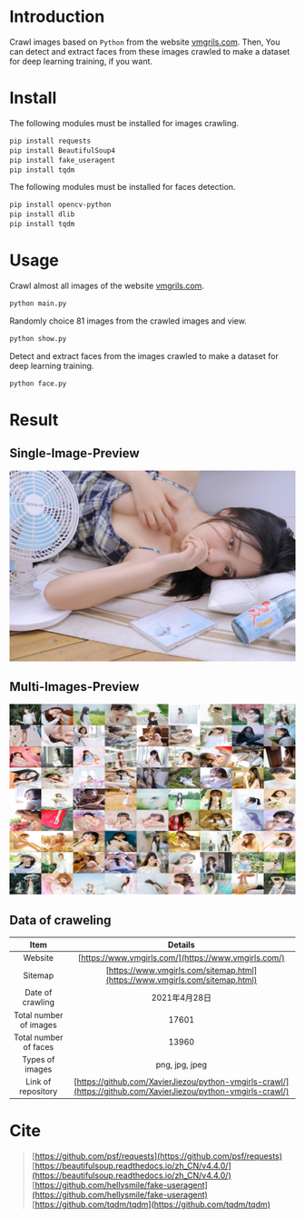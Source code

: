 # Introduction
Crawl images based on `Python` from the website [vmgrils.com](https://www.vmgirls.com/). Then, You can detect and extract faces from these images crawled to make a dataset for deep learning training, if you want.
# Install
The following modules must be installed for images crawling.
```bash
pip install requests
pip install BeautifulSoup4
pip install fake_useragent
pip install tqdm
```
The following modules must be installed for faces detection.
```bash
pip install opencv-python
pip install dlib
pip install tqdm
```
# Usage
Crawl almost all images of the website [vmgrils.com](https://www.vmgirls.com/).
```bash
python main.py
```
Randomly choice 81 images from the crawled images and view.
```bash
python show.py
```
Detect and extract faces from the images crawled to make a dataset for deep learning training.
```bash
python face.py
```
# Result
## Single-Image-Preview
![single-image-preview.jpg](single-image-preview.jpg)
## Multi-Images-Preview
![multi-images-preview.jpg](multi-images-preview.jpg)
## Data of craweling
| Item |Details|
|:--:|:--:|
| Website | [https://www.vmgirls.com/](https://www.vmgirls.com/) |
| Sitemap | [https://www.vmgirls.com/sitemap.html](https://www.vmgirls.com/sitemap.html) |
| Date of crawling | 2021年4月28日 |
| Total number of images | 17601 |
| Total number of faces | 13960 |
| Types of images | png, jpg, jpeg |
| Link of repository | [https://github.com/XavierJiezou/python-vmgirls-crawl/](https://github.com/XavierJiezou/python-vmgirls-crawl/) |
# Cite
> [https://github.com/psf/requests](https://github.com/psf/requests)
> [https://beautifulsoup.readthedocs.io/zh_CN/v4.4.0/](https://beautifulsoup.readthedocs.io/zh_CN/v4.4.0/)
> [https://github.com/hellysmile/fake-useragent](https://github.com/hellysmile/fake-useragent)
> [https://github.com/tqdm/tqdm](https://github.com/tqdm/tqdm)